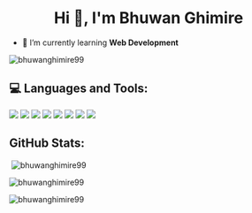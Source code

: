<h1 align="center">Hi 👋, I'm Bhuwan Ghimire</h1>


- 🌱 I’m currently learning **Web Development**
  
<p align="left"> <img src="https://komarev.com/ghpvc/?username=bhuwanghimire99&label=Profile%20views&color=0e75b6&style=flat" alt="bhuwanghimire99" /> </p>

<p align="left">
</p>

## :computer:	Languages and Tools:
<p align="left"> 

  <img src="https://img.shields.io/badge/C-00599C?style=for-the-badge&logo=c&logoColor=white"/> 
  <img src="https://img.shields.io/badge/C%2B%2B-00599C?style=for-the-badge&logo=c%2B%2B&logoColor=white"/> 
 <img src="https://img.shields.io/badge/CSS3-1572B6?style=for-the-badge&logo=css3&logoColor=white"/> <img src="https://img.shields.io/badge/JavaScript-323330?style=for-the-badge&logo=javascript&logoColor=F7DF1E"/>    <img src="https://img.shields.io/badge/GIT-E44C30?style=for-the-badge&logo=git&logoColor=white"/> <img src="https://img.shields.io/badge/Node%20js-339933?style=for-the-badge&logo=nodedotjs&logoColor=white"/>  
<img src="https://img.shields.io/badge/Express%20js-000000?style=for-the-badge&logo=express&logoColor=white"/> <img src="https://img.shields.io/badge/MongoDB-4EA94B?style=for-the-badge&logo=mongodb&logoColor=white"/> </p>


## GitHub Stats: 
<p>&nbsp;<img align="center" src="https://github-readme-stats-git-masterrstaa-rickstaa.vercel.app/api?username=bhuwanghimire99&theme=dark" alt="bhuwanghimire99" /></p>

<p><img align="center" src="https://github-readme-streak-stats.herokuapp.com/?user=bhuwanghimire99&theme=dark" alt="bhuwanghimire99" /></p>

<p><img align="left" src="https://github-readme-stats.vercel.app/api/top-langs/?username=bhuwanghimire99&theme=dark" alt="bhuwanghimire99" /></p>
